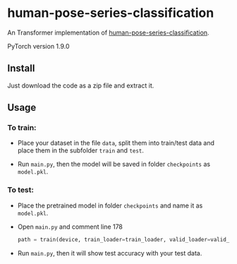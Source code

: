 # human-pose-series-classification

An Transformer implementation of <a href="https://github.com/Wedding33/Classification-of-human-posture">human-pose-series-classification</a>.

PyTorch version 1.9.0

## Install

Just download the code as a zip file and extract it.

## Usage

### To train:

- Place your dataset in the file `data`, split them into train/test data and place them in the subfolder `train` and `test`.

- Run `main.py`, then the model will be saved in folder `checkpoints` as `model.pkl`.

### To test:

- Place the pretrained model in folder `checkpoints` and name it as `model.pkl`.

- Open `main.py` and comment line 178

  ```python
  path = train(device, train_loader=train_loader, valid_loader=valid_loader, epochs=epochs)
  ```

- Run `main.py`, then it will show test accuracy with your test data.

